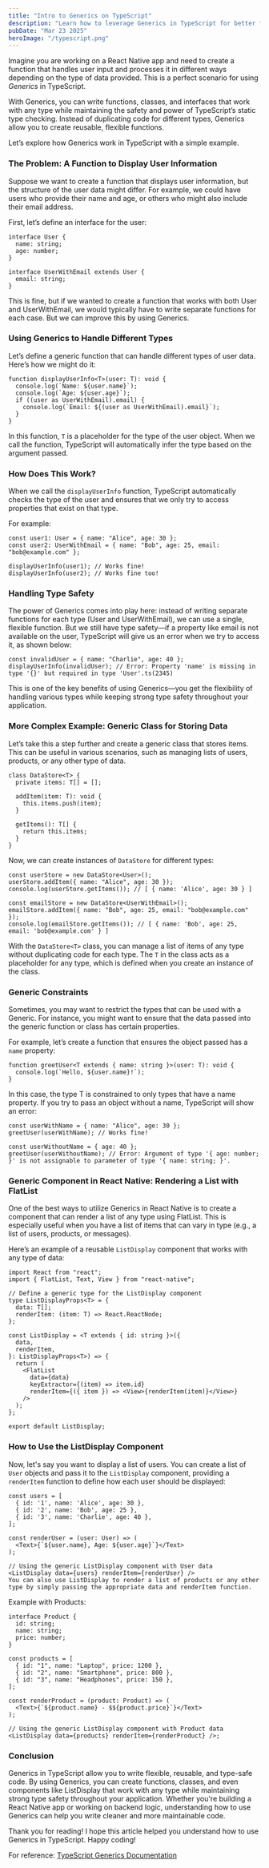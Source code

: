 ```yaml
---
title: "Intro to Generics on TypeScript"
description: "Learn how to leverage Generics in TypeScript for better flexibility and type safety"
pubDate: "Mar 23 2025"
heroImage: "/typescript.png"
---
```


Imagine you are working on a React Native app and need to create a function that handles user input and processes it in different ways depending on the type of data provided. This is a perfect scenario for using _Generics_ in TypeScript.

With Generics, you can write functions, classes, and interfaces that work with any type while maintaining the safety and power of TypeScript’s static type checking. Instead of duplicating code for different types, Generics allow you to create reusable, flexible functions.

Let’s explore how Generics work in TypeScript with a simple example.

### The Problem: A Function to Display User Information

Suppose we want to create a function that displays user information, but the structure of the user data might differ. For example, we could have users who provide their name and age, or others who might also include their email address.

First, let’s define an interface for the user:

```tsx
interface User {
  name: string;
  age: number;
}

interface UserWithEmail extends User {
  email: string;
}
```

This is fine, but if we wanted to create a function that works with both User and UserWithEmail, we would typically have to write separate functions for each case. But we can improve this by using Generics.

### Using Generics to Handle Different Types

Let’s define a generic function that can handle different types of user data. Here’s how we might do it:

```tsx
function displayUserInfo<T>(user: T): void {
  console.log(`Name: ${user.name}`);
  console.log(`Age: ${user.age}`);
  if ((user as UserWithEmail).email) {
    console.log(`Email: ${(user as UserWithEmail).email}`);
  }
}
```

In this function, `T` is a placeholder for the type of the user object. When we call the function, TypeScript will automatically infer the type based on the argument passed.

### How Does This Work?

When we call the `displayUserInfo` function, TypeScript automatically checks the type of the user and ensures that we only try to access properties that exist on that type.

For example:

```tsx
const user1: User = { name: "Alice", age: 30 };
const user2: UserWithEmail = { name: "Bob", age: 25, email: "bob@example.com" };

displayUserInfo(user1); // Works fine!
displayUserInfo(user2); // Works fine too!
```

### Handling Type Safety

The power of Generics comes into play here: instead of writing separate functions for each type (User and UserWithEmail), we can use a single, flexible function. But we still have type safety—if a property like email is not available on the user, TypeScript will give us an error when we try to access it, as shown below:

```tsx
const invalidUser = { name: "Charlie", age: 40 };
displayUserInfo(invalidUser); // Error: Property 'name' is missing in type '{}' but required in type 'User'.ts(2345)
```

This is one of the key benefits of using Generics—you get the flexibility of handling various types while keeping strong type safety throughout your application.

### More Complex Example: Generic Class for Storing Data

Let’s take this a step further and create a generic class that stores items. This can be useful in various scenarios, such as managing lists of users, products, or any other type of data.

```tsx
class DataStore<T> {
  private items: T[] = [];

  addItem(item: T): void {
    this.items.push(item);
  }

  getItems(): T[] {
    return this.items;
  }
}
```

Now, we can create instances of `DataStore` for different types:

```tsx
const userStore = new DataStore<User>();
userStore.addItem({ name: "Alice", age: 30 });
console.log(userStore.getItems()); // [ { name: 'Alice', age: 30 } ]

const emailStore = new DataStore<UserWithEmail>();
emailStore.addItem({ name: "Bob", age: 25, email: "bob@example.com" });
console.log(emailStore.getItems()); // [ { name: 'Bob', age: 25, email: 'bob@example.com' } ]
```

With the `DataStore<T>` class, you can manage a list of items of any type without duplicating code for each type. The `T` in the class acts as a placeholder for any type, which is defined when you create an instance of the class.

### Generic Constraints

Sometimes, you may want to restrict the types that can be used with a Generic. For instance, you might want to ensure that the data passed into the generic function or class has certain properties.

For example, let’s create a function that ensures the object passed has a `name` property:

```tsx
function greetUser<T extends { name: string }>(user: T): void {
  console.log(`Hello, ${user.name}!`);
}
```

In this case, the type T is constrained to only types that have a name property. If you try to pass an object without a name, TypeScript will show an error:

```tsx
const userWithName = { name: "Alice", age: 30 };
greetUser(userWithName); // Works fine!

const userWithoutName = { age: 40 };
greetUser(userWithoutName); // Error: Argument of type '{ age: number; }' is not assignable to parameter of type '{ name: string; }'.
```

### Generic Component in React Native: Rendering a List with FlatList

One of the best ways to utilize Generics in React Native is to create a component that can render a list of any type using FlatList. This is especially useful when you have a list of items that can vary in type (e.g., a list of users, products, or messages).

Here’s an example of a reusable `ListDisplay` component that works with any type of data:

```tsx
import React from "react";
import { FlatList, Text, View } from "react-native";

// Define a generic type for the ListDisplay component
type ListDisplayProps<T> = {
  data: T[];
  renderItem: (item: T) => React.ReactNode;
};

const ListDisplay = <T extends { id: string }>({
  data,
  renderItem,
}: ListDisplayProps<T>) => {
  return (
    <FlatList
      data={data}
      keyExtractor={(item) => item.id}
      renderItem={({ item }) => <View>{renderItem(item)}</View>}
    />
  );
};

export default ListDisplay;
```

### How to Use the ListDisplay Component

Now, let's say you want to display a list of users. You can create a list of `User` objects and pass it to the `ListDisplay` component, providing a `renderItem` function to define how each user should be displayed:

```tsx
const users = [
  { id: '1', name: 'Alice', age: 30 },
  { id: '2', name: 'Bob', age: 25 },
  { id: '3', name: 'Charlie', age: 40 },
];

const renderUser = (user: User) => (
  <Text>{`${user.name}, Age: ${user.age}`}</Text>
);

// Using the generic ListDisplay component with User data
<ListDisplay data={users} renderItem={renderUser} />
You can also use ListDisplay to render a list of products or any other type by simply passing the appropriate data and renderItem function.
```

Example with Products:

```tsx
interface Product {
  id: string;
  name: string;
  price: number;
}

const products = [
  { id: "1", name: "Laptop", price: 1200 },
  { id: "2", name: "Smartphone", price: 800 },
  { id: "3", name: "Headphones", price: 150 },
];

const renderProduct = (product: Product) => (
  <Text>{`${product.name} - $${product.price}`}</Text>
);

// Using the generic ListDisplay component with Product data
<ListDisplay data={products} renderItem={renderProduct} />;
```

### Conclusion

Generics in TypeScript allow you to write flexible, reusable, and type-safe code. By using Generics, you can create functions, classes, and even components like ListDisplay that work with any type while maintaining strong type safety throughout your application. Whether you're building a React Native app or working on backend logic, understanding how to use Generics can help you write cleaner and more maintainable code.

Thank you for reading! I hope this article helped you understand how to use Generics in TypeScript. Happy coding!

For reference:
[TypeScript Generics Documentation](https://www.typescriptlang.org/docs/handbook/2/generics.html)
